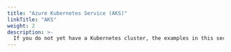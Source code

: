 ```yaml
---
title: "Azure Kubernetes Service (AKS)"
linkTitle: "AKS"
weight: 2
description: >-
  If you do not yet have a Kubernetes cluster, the examples in this section walk through creating an AKS cluster to simulate an "on-premises" cluster. Examples are provided for deploying with either Terraform or with an ARM template.
---
```

